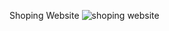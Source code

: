 Shoping Website
![shoping website](https://github.com/Ramjikumarcom/ShopingApp/blob/main/images/Screenshot%202025-01-26%20175151.png)
